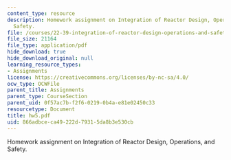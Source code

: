 ```yaml
---
content_type: resource
description: Homework assignment on Integration of Reactor Design, Operations, and
  Safety.
file: /courses/22-39-integration-of-reactor-design-operations-and-safety-fall-2006/866adbceca49222d79315da8b3e530cb_hw5.pdf
file_size: 21164
file_type: application/pdf
hide_download: true
hide_download_original: null
learning_resource_types:
- Assignments
license: https://creativecommons.org/licenses/by-nc-sa/4.0/
ocw_type: OCWFile
parent_title: Assignments
parent_type: CourseSection
parent_uid: 0f57ac7b-f2f6-0219-0b4a-e81e02450c33
resourcetype: Document
title: hw5.pdf
uid: 866adbce-ca49-222d-7931-5da8b3e530cb
---
```

Homework assignment on Integration of Reactor Design, Operations, and Safety.